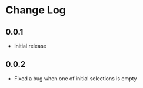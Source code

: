 # Change Log

## 0.0.1

- Initial release

## 0.0.2

- Fixed a bug when one of initial selections is empty
